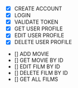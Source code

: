 * [x] CREATE ACCOUNT
* [x] LOGIN
* [x] VALIDATE TOKEN
* [X] GET USER PROFILE
* [X] EDIT USER PROFILE
* [X] DELETE USER PROFILE

* [] ADD MOVIE
* [] GET MOVIE BY ID
* [] EDIT FILM BY ID
* [] DELETE FILM BY ID
* [] GET ALL FILMS


